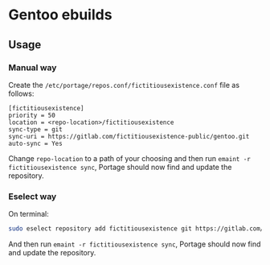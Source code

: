 # Gentoo ebuilds


## Usage

### Manual way

Create the `/etc/portage/repos.conf/fictitiousexistence.conf` file as follows:

```
[fictitiousexistence]
priority = 50
location = <repo-location>/fictitiousexistence
sync-type = git
sync-uri = https://gitlab.com/fictitiousexistence-public/gentoo.git
auto-sync = Yes
```

Change `repo-location` to a path of your choosing and then run `emaint -r fictitiousexistence sync`, Portage should now find and update the repository.

### Eselect way

On terminal:

```bash
sudo eselect repository add fictitiousexistence git https://gitlab.com/fictitiousexistence-public/gentoo.git
```

And then run `emaint -r fictitiousexistence sync`, Portage should now find and update the repository.
